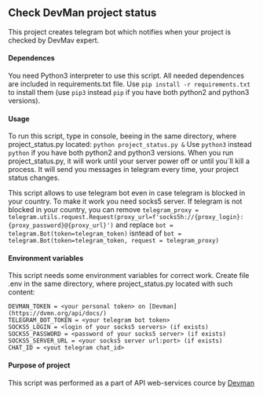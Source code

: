 ## Check DevMan project status
This project creates telegram bot which notifies when your project is checked by DevMav expert.

#### Dependences
You need Python3 interpreter to use this script. All needed dependences are included in requirements.txt file. Use 
```pip install -r requirements.txt```
 to install them (use `pip3` instead `pip`  if you have both python2 and python3 versions).

#### Usage
To run this script, type in console, beeing in the same directory, where project_status.py located:
```python project_status.py &```
Use `python3` instead `python` if you have both python2 and python3 versions.
When you run project_status.py, it will work until your server power off or until you`ll kill a process. It will send you messages in telegram every time, your project status changes.

This script allows to use telegram bot even in case telegram is blocked in your country. To make it work you need socks5 server. If telegram is not blocked in your country, you can remove 
``` telegram_proxy = telegram.utils.request.Request(proxy_url=f'socks5h://{proxy_login}:{proxy_password}@{proxy_url}') ```
and replace
``` bot = telegram.Bot(token=telegram_token) ```
isntead of 
```bot = telegram.Bot(token=telegram_token, request = telegram_proxy)```


#### Environment variables
This script needs some environment variables for correct work. Create file .env in the same directory, where project_status.py located with such content:
``` 
DEVMAN_TOKEN = <your personal token> on [Devman](https://dvmn.org/api/docs/)
TELEGRAM_BOT_TOKEN = <your telegram bot token>
SOCKS5_LOGIN = <login of your socks5 servers> (if exists)
SOCKS5_PASSWORD = <password of your socks5 server> (if exists)
SOCKS5_SERVER_URL = <your socks5 server url:port> (if exists)
CHAT_ID = <yout telegram chat_id> 
```


#### Purpose of project
This script was performed as a part of API web-services cource by [Devman](https://dvmn.org/modules)
